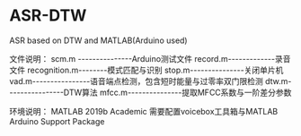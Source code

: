 # ASR-DTW
ASR based on DTW and MATLAB(Arduino used)

文件说明：
scm.m ---------------Arduino测试文件
record.m-------------录音文件
recognition.m--------模式匹配与识别
stop.m---------------关闭单片机
vad.m----------------语音端点检测，包含短时能量与过零率双门限检测
dtw.m----------------DTW算法
mfcc.m---------------提取MFCC系数与一阶差分参数

环境说明：
MATLAB 2019b Academic
需要配置voicebox工具箱与MATLAB Arduino Support Package
